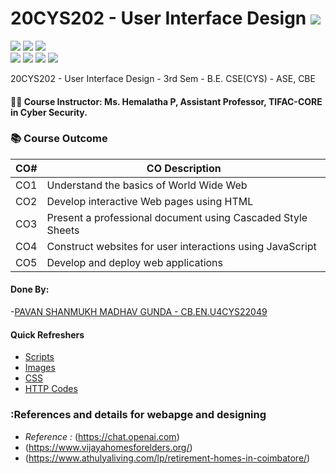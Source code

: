 # 20CYS202 - User Interface Design ![](https://img.shields.io/badge/-Live-green)
![](https://img.shields.io/badge/Batch-22CYS-lightgreen) ![](https://img.shields.io/badge/UG-blue) ![](https://img.shields.io/badge/Subject-UID-blue) <br/>
![](https://img.shields.io/badge/Lecture-1-orange) ![](https://img.shields.io/badge/Practical-3-orange) ![](https://img.shields.io/badge/Credits-2-orange) ![](https://img.shields.io/badge/Additional_Coverage-GitHub-purple)

20CYS202  - User Interface Design - 3rd Sem - B.E. CSE(CYS) - ASE, CBE

#### :teacher: Course Instructor:  Ms. Hemalatha P, Assistant Professor, TIFAC-CORE in Cyber Security.

### :books: Course Outcome

| CO#  | CO Description |
|------|----------------|
| CO1 | Understand the basics of World Wide Web |
| CO2 | Develop interactive Web pages using HTML |
| CO3 | Present a professional document using Cascaded Style Sheets |
| CO4 | Construct websites for user interactions using JavaScript |
| CO5 | Develop and deploy web applications | 

#### Done By:
-[PAVAN SHANMUKH MADHAV GUNDA - CB.EN.U4CYS22049](https://github.com/pand-coder)

#### Quick Refreshers

- [Scripts](https://github.com/Amrita-TIFAC-Cyber-Blockchain/20CYS202-User_Interface_Design/tree/main/Assignments/CB.EN.U4CYS22049/ui/JAVASCRIPT)
- [Images](https://github.com/Amrita-TIFAC-Cyber-Blockchain/20CYS202-User_Interface_Design/tree/main/Assignments/CB.EN.U4CYS22049/ui/IMAGES)
- [CSS](https://github.com/Amrita-TIFAC-Cyber-Blockchain/20CYS202-User_Interface_Design/tree/main/Assignments/CB.EN.U4CYS22049/ui/CSS)
- [HTTP Codes](https://github.com/Amrita-TIFAC-Cyber-Blockchain/20CYS202-User_Interface_Design/tree/main/Assignments/CB.EN.U4CYS22049/ui/HTML)

### :References and details for webapge and designing
 - *Reference :* (https://chat.openai.com)
- (https://www.vijayahomesforelders.org/)
- (https://www.athulyaliving.com/lp/retirement-homes-in-coimbatore/)

